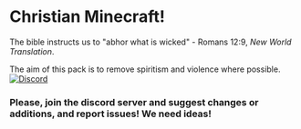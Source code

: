 # Christian Minecraft!

The bible instructs us to "abhor what is wicked" - Romans 12:9, _New World Translation_.

The aim of this pack is to remove spiritism and violence where possible.
[![Discord](https://img.shields.io/discord/YOUR_SERVER_ID?label=Discord&logo=discord&logoColor=white&color=5865F2)](https://discord.gg/SQQKpfJXKy)
### Please, join the discord server and suggest changes or additions, and report issues! We need ideas!
